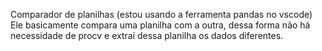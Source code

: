 Comparador de planilhas
(estou usando a ferramenta pandas no vscode)
Ele basicamente compara uma planilha com a outra, dessa forma não há necessidade de procv e extrai dessa planilha os dados diferentes.
